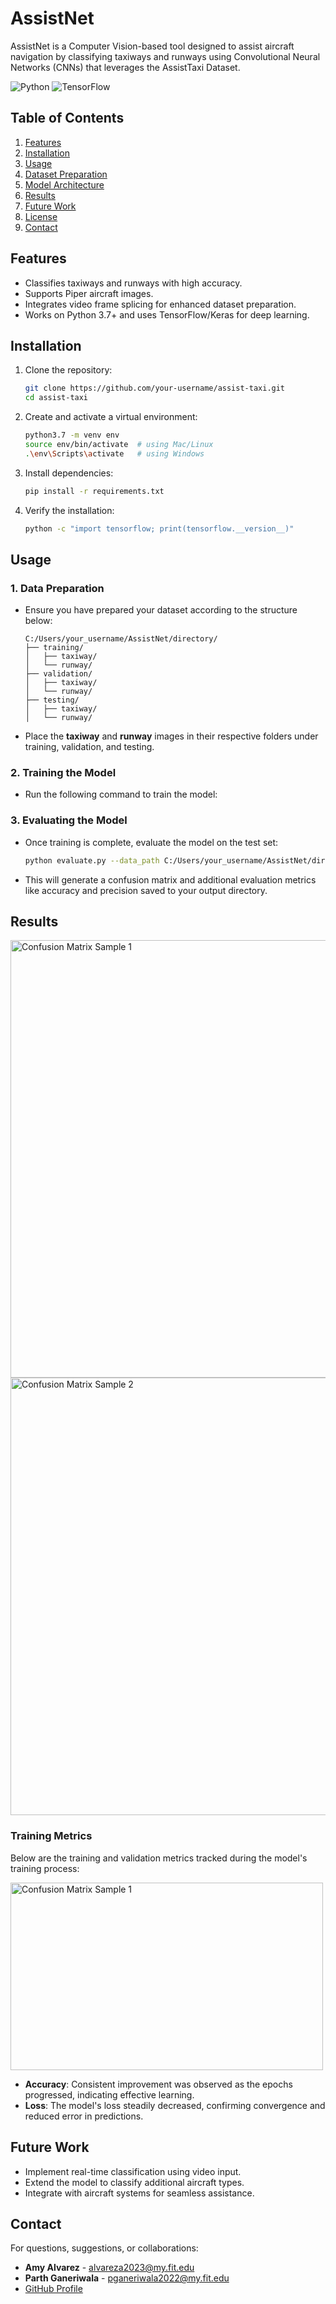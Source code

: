# AssistNet
AssistNet is a Computer Vision-based tool designed to assist aircraft navigation by classifying taxiways and runways using Convolutional Neural Networks (CNNs) that leverages the AssistTaxi Dataset. 

![Python](https://img.shields.io/badge/Python-3.7.17-blue)
![TensorFlow](https://img.shields.io/badge/TensorFlow-2.x-orange)

## Table of Contents
01. [Features](#features)
02. [Installation](#installation)
03. [Usage](#usage)
04. [Dataset Preparation](#dataset-preparation)
05. [Model Architecture](#model-architecture)
06. [Results](#results)
07. [Future Work](#future-work)
08. [License](#license)
09. [Contact](#contact)

## Features
- Classifies taxiways and runways with high accuracy.
- Supports Piper aircraft images.
- Integrates video frame splicing for enhanced dataset preparation.
- Works on Python 3.7+ and uses TensorFlow/Keras for deep learning.

## Installation
1. Clone the repository:
   ```bash
   git clone https://github.com/your-username/assist-taxi.git
   cd assist-taxi
2. Create and activate a virtual environment:
    ```bash
    python3.7 -m venv env
    source env/bin/activate  # using Mac/Linux
    .\env\Scripts\activate   # using Windows
3. Install dependencies:
    ```bash
    pip install -r requirements.txt
4. Verify the installation:
   ```bash
   python -c "import tensorflow; print(tensorflow.__version__)"

## Usage
### 1. Data Preparation
   - Ensure you have prepared your dataset according to the structure below:
     ```
     C:/Users/your_username/AssistNet/directory/
     ├── training/
     │   ├── taxiway/
     │   └── runway/
     ├── validation/
     │   ├── taxiway/
     │   └── runway/
     ├── testing/
     │   ├── taxiway/
     │   └── runway/
     ```
   - Place the **taxiway** and **runway** images in their respective folders under training, validation, and testing.
### 2. Training the Model
   - Run the following command to train the model:
### 3. Evaluating the Model
   - Once training is complete, evaluate the model on the test set:
     ```bash
     python evaluate.py --data_path C:/Users/your_username/AssistNet/directory/testing/
     ```
   - This will generate a confusion matrix and additional evaluation metrics like accuracy and precision saved to your output directory.


## Results
<img src="https://github.com/user-attachments/assets/a4baeb40-69e3-46e6-abca-6ce7f1feb2d5" width="700" height="700" alt="Confusion Matrix Sample 1">
<img src="https://github.com/user-attachments/assets/724c10e4-51ed-4000-aad4-367dcad77821" width="700" height="700" alt="Confusion Matrix Sample 2">

### Training Metrics
Below are the training and validation metrics tracked during the model's training process:

<img src="https://github.com/user-attachments/assets/3bb3c8bd-1a24-4bf1-9f9a-48090435825e" width="500" height="300" alt="Confusion Matrix Sample 1">

- **Accuracy**: Consistent improvement was observed as the epochs progressed, indicating effective learning.
- **Loss**: The model's loss steadily decreased, confirming convergence and reduced error in predictions.



## Future Work
- Implement real-time classification using video input.
- Extend the model to classify additional aircraft types.
- Integrate with aircraft systems for seamless assistance.

## Contact
For questions, suggestions, or collaborations:
- **Amy Alvarez** - alvareza2023@my.fit.edu
- **Parth Ganeriwala** - pganeriwala2022@my.fit.edu
- [GitHub Profile](https://github.com/your-username)


